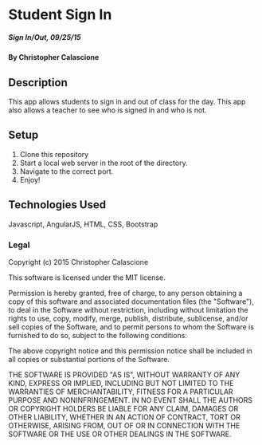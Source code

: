 # Student Sign In

##### Sign In/Out, 09/25/15

#### By Christopher Calascione

## Description

This app allows students to sign in and out of class for the day. This app also allows a teacher to see who is signed in and who is not.

## Setup

1. Clone this repository
2. Start a local web server in the root of the directory.
3. Navigate to the correct port.
4. Enjoy!



## Technologies Used

Javascript, AngularJS, HTML, CSS, Bootstrap


### Legal

Copyright (c) 2015 Christopher Calascione

This software is licensed under the MIT license.

Permission is hereby granted, free of charge, to any person obtaining a copy
of this software and associated documentation files (the "Software"), to deal
in the Software without restriction, including without limitation the rights
to use, copy, modify, merge, publish, distribute, sublicense, and/or sell
copies of the Software, and to permit persons to whom the Software is
furnished to do so, subject to the following conditions:

The above copyright notice and this permission notice shall be included in
all copies or substantial portions of the Software.

THE SOFTWARE IS PROVIDED "AS IS", WITHOUT WARRANTY OF ANY KIND, EXPRESS OR
IMPLIED, INCLUDING BUT NOT LIMITED TO THE WARRANTIES OF MERCHANTABILITY,
FITNESS FOR A PARTICULAR PURPOSE AND NONINFRINGEMENT. IN NO EVENT SHALL THE
AUTHORS OR COPYRIGHT HOLDERS BE LIABLE FOR ANY CLAIM, DAMAGES OR OTHER
LIABILITY, WHETHER IN AN ACTION OF CONTRACT, TORT OR OTHERWISE, ARISING FROM,
OUT OF OR IN CONNECTION WITH THE SOFTWARE OR THE USE OR OTHER DEALINGS IN
THE SOFTWARE.
